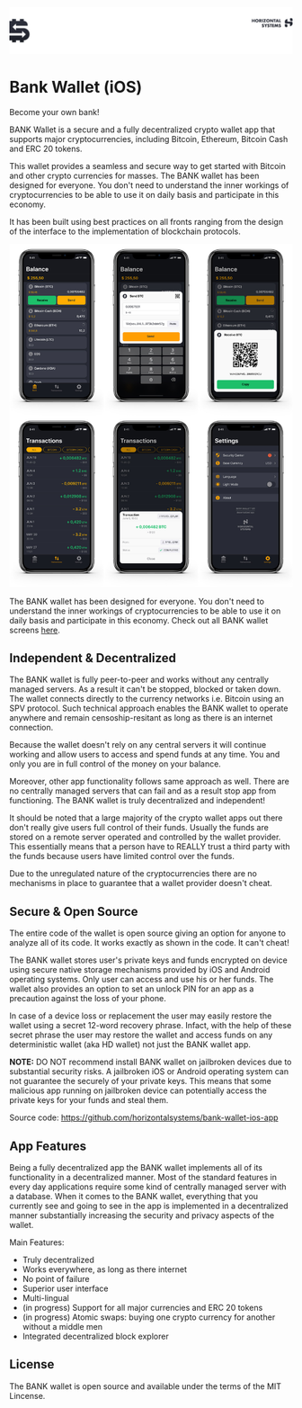 ![Header](/Images/top-logo.jpg)

# Bank Wallet (iOS)

Become your own bank!

BANK Wallet is a secure and a fully decentralized crypto wallet app that supports major cryptocurrencies, including Bitcoin, Ethereum, Bitcoin Cash and ERC 20 tokens.

This wallet provides a seamless and secure way to get started with Bitcoin and other crypto currencies for masses. The BANK wallet has been designed for everyone. You don't need to understand the inner workings of cryptocurrencies to be able to use it on daily basis and participate in this economy.

It has been built using best practices on all fronts ranging from the design of the interface to the implementation of blockchain protocols.

![Header](/Images/BankWalletAllTabs-X-Mockup.jpg)

The BANK wallet has been designed for everyone. You don't need to understand the inner workings of cryptocurrencies to be able to use it on daily basis and participate in this economy. Check out all BANK wallet screens [here](https://scene.zeplin.io/project/5b167c731d079e4122e946b7).

## Independent & Decentralized

The BANK wallet is fully peer-to-peer and works without any centrally managed servers. As a result it can't be stopped, blocked or taken down. The wallet connects directly to the currency networks i.e. Bitcoin using an SPV protocol. Such technical approach enables the BANK wallet to operate anywhere and remain censoship-resitant as long as there is an internet connection. 

Because the wallet doesn't rely on any central servers it will continue working and allow users to access and spend funds at any time. You and only you are in full control of the money on your balance. 

Moreover, other app functionality follows same approach as well. There are no centrally managed servers that can fail and as a result stop app from functioning. The BANK wallet is truly decentralized and independent!

It should be noted that a large majority of the crypto wallet apps out there don't really give users full control of their funds. Usually the funds are stored on a remote server operated and controlled by the wallet provider. This essentially means that a person have to REALLY trust a third party with the funds because users have limited control over the funds. 

Due to the unregulated nature of the cryptocurrencies there are no mechanisms in place to guarantee that a wallet provider doesn't cheat.

## Secure & Open Source

The entire code of the wallet is open source giving an option for anyone to analyze all of its code. It works exactly as shown in the code. It can't cheat!

The BANK wallet stores user's private keys and funds encrypted on device using secure native storage mechanisms provided by iOS and Android operating systems. Only user can access and use his or her funds. The wallet also provides an option to set an unlock PIN for an app as a precaution against the loss of your phone. 

In case of a device loss or replacement the user may easily restore the wallet using a secret 12-word recovery phrase. Infact, with the help of these secret phrase the user may restore the wallet and access funds on any deterministic wallet (aka HD wallet) not just the BANK wallet app.

**NOTE:** DO NOT recommend install BANK wallet on jailbroken devices due to substantial security risks. A jailbroken iOS or Android operating system can not guarantee the securely of your private keys. This means that some malicious app running on jailbroken device can potentially access the private keys for your funds and steal them.

Source code: https://github.com/horizontalsystems/bank-wallet-ios-app

## App Features

Being a fully decentralized app the BANK wallet implements all of its functionality in a decentralized manner. Most of the standard features in every day applications require some kind of centrally managed server with a database. When it comes to the BANK wallet, everything that you currently see and going to see in the app is implemented in a decentralized manner substantially increasing the security and privacy aspects of the wallet.

Main Features:

- Truly decentralized
- Works everywhere, as long as there internet
- No point of failure
- Superior user interface
- Multi-lingual 
- (in progress) Support for all major currencies and ERC 20 tokens 
- (in progress) Atomic swaps: buying one crypto currency for another without a middle men
- Integrated decentralized block explorer

## License

The BANK wallet is open source and available under the terms of the MIT Lincense.
